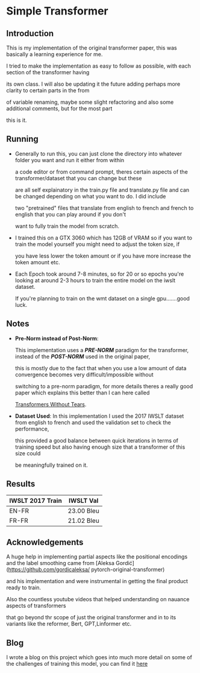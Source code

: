 # Simple Transformer

## Introduction
This is my implementation of the original transformer paper, this was basically a learning experience for me.

I tried to make the implementation as easy to follow as possible, with each section of the transformer having

its own class. I will also be updating it the future adding perhaps more clarity to certain parts in the from 

of variable renaming, maybe some slight refactoring and also some additional comments, but for the most part

this is it.

## Running
- Generally to run this, you can just clone the directory into whatever folder you want and run it either from within
  
    a code editor or from command prompt, theres certain aspects of the transformer/dataset that you can change but these

    are all self explainatory in the train.py file and translate.py file and can be changed depending on what you want to do. I did include

    two "pretrained" files that translate from english to french and french to english that you can play around if you don't

    want to fully train the model from scratch.

- I trained this on a GTX 3060 which has 12GB of VRAM so if you want to train the model yourself you might need to adjust the token size, if
  
    you have less lower the token amount or if you have more increase the token amount etc.

- Each Epoch took around 7-8 minutes, so for 20 or so epochs you're looking at around 2-3 hours to train the entire model on the iwslt dataset.
  
  If you're planning to train on the wmt dataset on a single gpu.......good luck.

## Notes
- **Pre-Norm instead of Post-Norm**:
  
    This implementation uses a ***PRE-NORM*** paradigm for the transformer, instead of the ***POST-NORM*** used in the original paper,

    this is mostly due to the fact that when you use a low amount of data convergence becomes very difficult/impossible without

    switching to a pre-norm paradigm, for more details theres a really good paper which explains this better than I can here called

    [Transformers Without Tears](https://arxiv.org/abs/1910.05895).

- **Dataset Used**:
  In this implementation I used the 2017 IWSLT dataset from english to french and used the validation set to check the performance,

    this provided a good balance between quick iterations in terms of training speed but also having enough size that a transformer of this size could

    be meaningfully trained on it.

## Results
 |IWSLT 2017 Train|IWSLT Val|
 |-----|-----|
 |EN-FR|23.00 Bleu
 |FR-FR|21.02 Bleu

## Acknowledgements

A huge help in implementing partial aspects like the positional encodings and the label smoothing came from [Aleksa Gordić](https://github.com/gordicaleksa/
    pytorch-original-transformer) 

and his implementation and were instrumental in getting the final product ready to train.

Also the countless youtube videos that helped understanding on nauance aspects of transformers

that go beyond thr scope of just the original transformer and in to its variants like the reformer, Bert, GPT,Linformer etc.

## Blog
I wrote a blog on this project which goes into much more detail on some of the challenges of training this model, you can find it [here](https://medium.com/@christopherdoherty14/how-not-to-train-your-transformer-7e63011a16eb)
